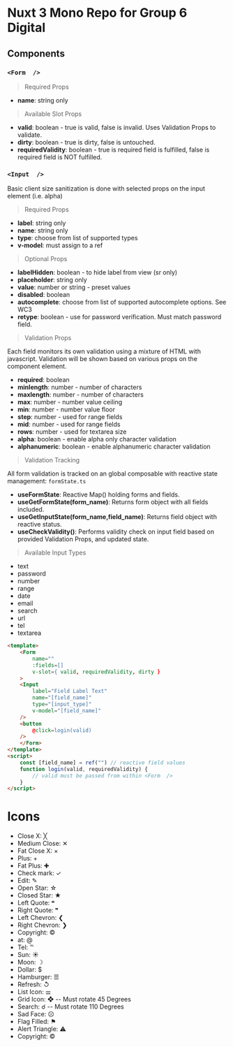 # Nuxt 3 Mono Repo for Group 6 Digital

## Components

### `<Form  />`

> Required Props

- **name**: string only

> Available Slot Props

- **valid**: boolean - true is valid, false is invalid. Uses Validation Props to validate.
- **dirty**: boolean - true is dirty, false is untouched.
- **requiredValidity**: boolean - true is required field is fulfilled, false is required field is NOT fulfilled.

### `<Input  />`

Basic client size sanitization is done with selected props on the input element (i.e. alpha)

> Required Props

- **label**: string only
- **name**: string only
- **type**: choose from list of supported types
- **v-model**: must assign to a ref

> Optional Props

- **labelHidden**: boolean - to hide label from view (sr only)
- **placeholder**: string only
- **value**: number or string - preset values
- **disabled**: boolean
- **autocomplete**: choose from list of supported autocomplete options. See WC3
- **retype**: boolean - use for password verification. Must match password field.

> Validation Props

Each field monitors its own validation using a mixture of HTML with javascript. Validation will be shown based on various props on the component element.

- **required**: boolean
- **minlength**: number - number of characters
- **maxlength**: number - number of characters
- **max**: number - number value ceiling
- **min**: number - number value floor
- **step**: number - used for range fields
- **mid**: number - used for range fields
- **rows**: number - used for textarea size
- **alpha**: boolean - enable alpha only character validation
- **alphanumeric**: boolean - enable alphanumeric character validation

> Validation Tracking

All form validation is tracked on an global composable with reactive state management: ```formState.ts```

- **useFormState**: Reactive Map() holding forms and fields.
- **useGetFormState(form_name)**: Returns form object with all fields included.
- **useGetInputState(form_name,field_name)**: Returns field object with reactive status.
- **useCheckValidity()**: Performs validity check on input field based on provided Validation Props, and updated state.

> Available Input Types

- text
- password
- number
- range
- date
- email
- search
- url
- tel
- textarea

``` html
<template>
    <Form  
        name=""
        :fields=[]
        v-slot={ valid, requiredValidity, dirty }
    >
    <Input
        label="Field Label Text"
        name="[field_name]"
        type="[input_type]"
        v-model="[field_name]"
    />
    <button
        @click=login(valid)
    />
    </Form>
</template>
<script>
    const [field_name] = ref("") // reactive field values
    function login(valid, requiredValidity) {
        // valid must be passed from within <Form  />
    }
</script>
```

# Icons


- Close X: &#9587;
- Medium Close: &#10005;
- Fat Close X: &times;
- Plus: &plus;
- Fat Plus: &#10010;
- Check mark: &check;
- Edit: &#9998;
- Open Star: &star;
- Closed Star: &starf;
- Left Quote: &#10077;
- Right Quote: &#10078;
- Left Chevron: &#10094;
- Right Chevron: &#10095;
- Copyright: &copy;
- at: &commat;
- Tel: &#8481;
- Sun: &#9728;
- Moon: &#9789;
- Dollar: &dollar;
- Hamburger: &#9776;
- Refresh: &#8634;
- List Icon: &#9868;
- Grid Icon: &#10070; -- Must rotate 45 Degrees
- Search: &#9740; -- Must rotate 110 Degrees
- Sad Face: &#9785;
- Flag Filled: &#9873;
- Alert Triangle: &#9888;
- Copyright: &copy;